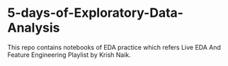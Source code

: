 # 5-days-of-Exploratory-Data-Analysis
This repo contains notebooks of EDA practice which refers Live EDA And Feature Engineering Playlist by Krish Naik.
